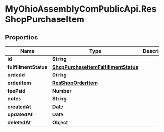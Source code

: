 # MyOhioAssemblyComPublicApi.ResShopPurchaseItem

## Properties

Name | Type | Description | Notes
------------ | ------------- | ------------- | -------------
**id** | **String** |  | [optional] 
**fulfillmentStatus** | [**ShopPurchaseItemFulfillmentStatus**](ShopPurchaseItemFulfillmentStatus.md) |  | [optional] 
**orderId** | **String** |  | [optional] 
**orderItem** | [**ResShopOrderItem**](ResShopOrderItem.md) |  | [optional] 
**feePaid** | **Number** |  | [optional] 
**notes** | **String** |  | [optional] 
**createdAt** | **Date** |  | [optional] 
**updatedAt** | **Date** |  | [optional] 
**deletedAt** | **Object** |  | [optional] 


